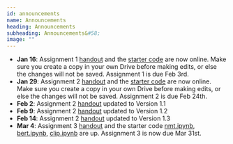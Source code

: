 ```yaml
---
id: announcements
name: Announcements
heading: Announcements
subheading: Announcements&#58;
image: ""
---
```


 - **Jan 16**: Assignment 1 [handout](assets/assignments/a1.pdf) and the [starter code](https://colab.research.google.com/github/uoft-csc413/2023/blob/master/assets/assignments/a1-code.ipynb) are now online. Make sure you create a copy in your own Drive before making edits, or else the changes will not be saved. Assignment 1 is due Feb 3rd.
 - **Jan 29**: Assignment 2 [handout](assets/assignments/a2.pdf) and the [starter code](https://colab.research.google.com/github/uoft-csc413/2023/blob/master/assets/assignments/a2-code.ipynb) are now online. Make sure you create a copy in your own Drive before making edits, or else the changes will not be saved. Assignment 2 is due Feb 24th.
 - **Feb 2**: Assignment 2 [handout](assets/assignments/a2.pdf) updated to Version 1.1
 - **Feb 9**: Assignment 2 [handout](assets/assignments/a2.pdf) updated to Version 1.2
 - **Feb 14**: Assignment 2 [handout](assets/assignments/a2.pdf) updated to Version 1.3
 - **Mar 4**: Assignment 3 [handout](assets/assignments/a3.pdf) and the starter code [nmt.ipynb](https://colab.research.google.com/github/uoft-csc413/2023/blob/master/assets/assignments/nmt.ipynb), [bert.ipynb](https://colab.research.google.com/github/uoft-csc413/2023/blob/master/assets/assignments/bert.ipynb), [clip.ipynb](https://colab.research.google.com/github/uoft-csc413/2023/blob/master/assets/assignments/clip.ipynb) are up. Assignment 3 is now due Mar 31st. 
